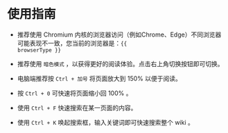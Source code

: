 # 使用指南

<script setup>
  import { onMounted, ref } from 'vue';
  function detectBrowserType() {
    const userAgent = navigator.userAgent;
    if (userAgent.indexOf('Chrome') > -1) {
      browserType.value = 'Chrome';
    } else if (userAgent.indexOf('Firefox') > -1) {
      browserType.value = 'Firefox';
    } else if (userAgent.indexOf('Safari') > -1) {
      browserType.value = 'Safari';
    } else if (userAgent.indexOf('Opera') > -1 || userAgent.indexOf('OPR') > -1) {
      browserType.value = 'Opera';
    } else if (userAgent.indexOf('Edge') > -1) {
      browserType.value = 'Edge';
    } else if (userAgent.indexOf('MSIE') > -1 || userAgent.indexOf('Trident/') > -1) {
      browserType.value = 'Internet Explorer';
    } else {
      browserType.value = 'Unknown';
    }
  }
  const browserType = ref('');
  onMounted(() => {
    detectBrowserType();
  });
</script>

- 推荐使用 Chromium 内核的浏览器访问（例如Chrome、Edge）不同浏览器可能表现不一致，您当前的浏览器是：<code>{{ browserType }} </code>

- 推荐使用 `暗色模式` ，以获得更好的阅读体验。点击右上角切换按钮即可切换。

- 电脑端推荐按 `Ctrl + 加号` 将页面放大到 150% 以便于阅读。

- 按 `Ctrl + 0` 可快速将页面缩小回 100% 。

- 使用 `Ctrl + F` 快速搜索在某一页面的内容。

- 使用 `Ctrl + K` 唤起搜索框，输入关键词即可快速搜索整个 wiki 。
